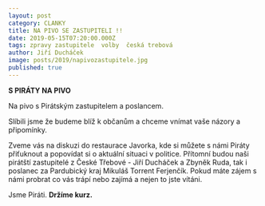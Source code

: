 ```yaml
---
layout: post
category: CLANKY
title: NA PIVO SE ZASTUPITELI !!
date: 2019-05-15T07:20:00.000Z
tags: zpravy zastupitele  volby  česká trebová
author: Jiří Ducháček
image: posts/2019/napivozastupitele.jpg
published: true
---
```

**S PIRÁTY NA PIVO**

Na pivo s Pirátským zastupitelem a poslancem.

Slíbili jsme že budeme blíž k občanům a chceme vnímat vaše názory a připomínky.

Zveme vás na diskuzi do restaurace Javorka, kde si můžete s námi Piráty přiťuknout
a popovídat si o aktuální situaci v politice.
Přítomní budou naši pirátští zastupitelé z České Třebové - Jiří Ducháček a Zbyněk Ruda,
tak i poslanec za Pardubický kraj Mikuláš Torrent Ferjenčík.
Pokud máte zájem s námi probrat co vás trápí nebo zajímá a nejen to jste vítáni.


Jsme Piráti.  **Držíme kurz.**
